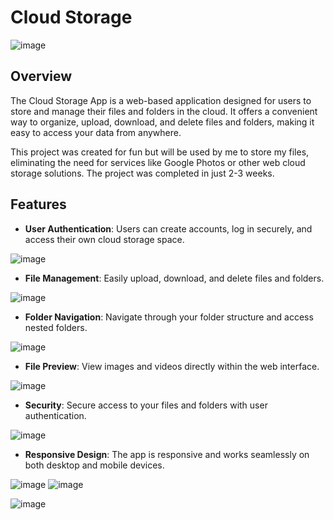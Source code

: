 # Cloud Storage

![image](https://github.com/ItsMateo20/Cloud/assets/84156177/0cce368c-9ab3-4e4d-9be2-3e7f7132a9a8)

## Overview

The Cloud Storage App is a web-based application designed for users to store and manage their files and folders in the cloud. It offers a convenient way to organize, upload, download, and delete files and folders, making it easy to access your data from anywhere.

This project was created for fun but will be used by me to store my files, eliminating the need for services like Google Photos or other web cloud storage solutions. The project was completed in just 2-3 weeks.

## Features

- **User Authentication**: Users can create accounts, log in securely, and access their own cloud storage space.

![image](https://github.com/ItsMateo20/Cloud/assets/84156177/e5354cc0-a50f-4aa3-a77f-59e8f33fbba8)

- **File Management**: Easily upload, download, and delete files and folders.
  
![image](https://github.com/ItsMateo20/Cloud/assets/84156177/cb172642-7559-4321-b123-4163e2287bcc)

- **Folder Navigation**: Navigate through your folder structure and access nested folders.

![image](https://github.com/ItsMateo20/Cloud/assets/84156177/d781b91b-4ba5-4b0e-bd37-4cd50c08d8c3)

- **File Preview**: View images and videos directly within the web interface.

![image](https://github.com/ItsMateo20/Cloud/assets/84156177/55e0c1ed-e500-4d3a-84fc-fc366f326dd0)

- **Security**: Secure access to your files and folders with user authentication.

![image](https://github.com/ItsMateo20/Cloud/assets/84156177/479c142b-a771-4bbc-94db-c4970d31f582)

- **Responsive Design**: The app is responsive and works seamlessly on both desktop and mobile devices.
  
![image](https://github.com/ItsMateo20/Cloud/assets/84156177/549406e9-9885-4aed-acc3-8192183310fb)
![image](https://github.com/ItsMateo20/Cloud/assets/84156177/7fe17567-ec31-44a1-9575-6b7b54458c4a)

![image](https://github.com/ItsMateo20/Cloud/assets/84156177/3767929b-b836-480b-bb64-9d98a45f0afc)

